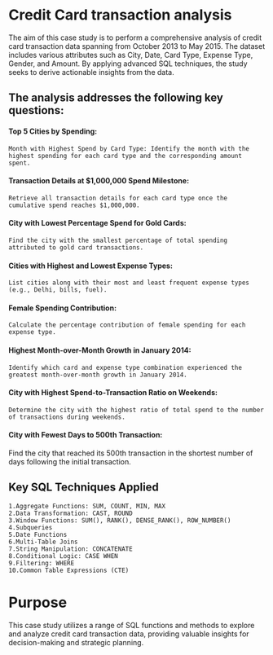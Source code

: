 # Credit Card transaction analysis
The aim of this case study is to perform a comprehensive analysis of credit card transaction data spanning from October 2013 to May 2015. The dataset includes various attributes such as City, Date, Card Type, Expense Type, Gender, and Amount. By applying advanced SQL techniques, the study seeks to derive actionable insights from the data. 

## The analysis addresses the following key questions:

#### Top 5 Cities by Spending:
    Month with Highest Spend by Card Type: Identify the month with the highest spending for each card type and the corresponding amount spent.

#### Transaction Details at $1,000,000 Spend Milestone: 
    Retrieve all transaction details for each card type once the cumulative spend reaches $1,000,000.

#### City with Lowest Percentage Spend for Gold Cards: 
    Find the city with the smallest percentage of total spending attributed to gold card transactions.

#### Cities with Highest and Lowest Expense Types: 
    List cities along with their most and least frequent expense types (e.g., Delhi, bills, fuel).

#### Female Spending Contribution: 
    Calculate the percentage contribution of female spending for each expense type.

#### Highest Month-over-Month Growth in January 2014:
    Identify which card and expense type combination experienced the greatest month-over-month growth in January 2014.

#### City with Highest Spend-to-Transaction Ratio on Weekends:
    Determine the city with the highest ratio of total spend to the number of transactions during weekends.

#### City with Fewest Days to 500th Transaction: 
Find the city that reached its 500th transaction in the shortest number of days following the initial transaction.

## Key SQL Techniques Applied
    1.Aggregate Functions: SUM, COUNT, MIN, MAX
    2.Data Transformation: CAST, ROUND
    3.Window Functions: SUM(), RANK(), DENSE_RANK(), ROW_NUMBER()
    4.Subqueries
    5.Date Functions
    6.Multi-Table Joins
    7.String Manipulation: CONCATENATE
    8.Conditional Logic: CASE WHEN
    9.Filtering: WHERE
    10.Common Table Expressions (CTE)
# Purpose
This case study utilizes a range of SQL functions and methods to explore and analyze credit card transaction data, providing valuable insights for decision-making and strategic planning.
